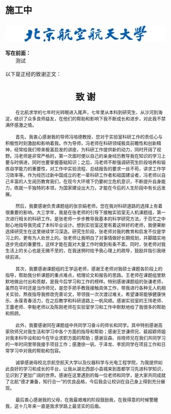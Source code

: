 # 施工中

![BUAA](./IMG/buaaname.png)
-
<font face="黑体" size = 3>
<b>写在前面：</b><br/>
</font>
<font face="仿宋" size = 3>
&emsp;&emsp;测试<br/><br/>
以下是正经的致谢正文：
</font>

<h1 align="center">致 谢</h1>
&emsp;&emsp;
在北航求学的七年时光转眼进入尾声，七年里从本科到研究生、从沙河到海淀，结识了众多良师益友，在他们的帮助和影响下我不断成长和进步，对此我不禁满怀感激之情。<br/><br/>
&emsp;&emsp;
首先，我衷心感谢我的导师冯培德教授，您对于实验室科研工作的责任心与积极性时刻激励和影响着我。作为导师，冯老师在科研领域极具前瞻性和创新精神，经常给我们带来极富启发的讲座，为科研工作提供新的动力，同时开阔了视野。冯老师是非常严格的，第一次面时便以自己的亲身经历教导我在知识的学习上要与时俱进，同时也要掌握基础知识；之后，冯老师不断强调研究生阶段培养和锻炼自学能力的重要性，对工作中实验流程、总结报告的要求一丝不苟，讲求工作学习效率等。作为经历过新中国成立的老一辈科研工作者和祖国建设者，冯老师以自己丰富的人生阅历教育我们，在现今大环境下仍要树立危机意识，不断提升自身能力，练就一手独特的本领，为国家建设出大力，才能在今后的人生阶段中有长远发展。<br/><br/>
&emsp;&emsp;
然后，我要感谢负责课题组的张京娟老师，您在我对科研道路的选择上有着很重要的影响。大三学年，我是在张老师的引导下接触实验室无人机课题组，第一次进行相关的科研工作。是张老师一步步教导我基本的科学研究方法，于百忙之中耐心地指导我完成了本科毕业设计。想到实验室这里有着这样好的老师，我便果断选择研究生在这里继续学习深造。研究生阶段，张老师对我的教育和启发不仅是学习上的，更有为人处世上的。张老师让我明白了对事情做好长期规划，并脚踏实地逐步完成的重要性，这样才能在面对大量工作时做到有条不紊。同时，张老师对我生活上的关心也是无微不至的，在我迷惘时给予我心理上的疏导，鼓励并指引我继续前进。<br/><br/>
&emsp;&emsp;
其次，我要感谢课题组的王学运老师，感谢王老师对我硕士课题各阶段上的指导，帮助我分析课题的重点难点，梳理论文和报告的思路。王老师在课题组里默默地做出付出和贡献，是我今后学习和工作的榜样。特别感谢课题组的张谦老师，虽然在平时还是当作师兄，是您手把手教我接触具体工作，带我进行各种无人机相关实验，熬夜指导我修改完善论文，带领我一次次渡过难关。希望谦哥能够健康快乐、永葆青春活力，在之后教学和科研道路上一帆风顺。感谢实验室的王玮老师、王蕾老师、李魁老师以及陈刚老师在实验室学习和工作中默默地给了我很多的帮助和照顾。<br/><br/>
&emsp;&emsp;
此外，我要感谢同在课题组中共同学习奋斗的师长和同学。其中特别感谢高家欣师兄对我生活和学习中各个方面的指导和帮助；感谢王世谦师兄、裴超颖师姐对我本科毕设和如今在毕业求职方面的帮助；感谢豆森、肖晓师兄在我们共同学习的一年时间里带我接手项目工作；感激徐一钒、于泽龙、李凯同学在项目工作和日常学习中对我的帮助和包容。<br/><br/>
&emsp;&emsp;
诚挚感谢母校北京航空航天大学以及仪器科学与光电工程学院，为我提供如此良好的学习和成长的平台，让我从湖北西部小县城来到首都学习先进科学知识，见识到了更加广阔的世界。感谢在这里遇到的每一位老师和同学，是大家共同成就了北航“德才兼备，知行合一”的优良品格，今后我会让校训在自己身上得到充分展现。<br/><br/>
&emsp;&emsp;
最后衷心感谢我的父母，在我最艰难的阶段鼓励我，在我得意的时候警醒我，这十几年来一直是我求学路上最坚实的后盾。<br/><br/>

